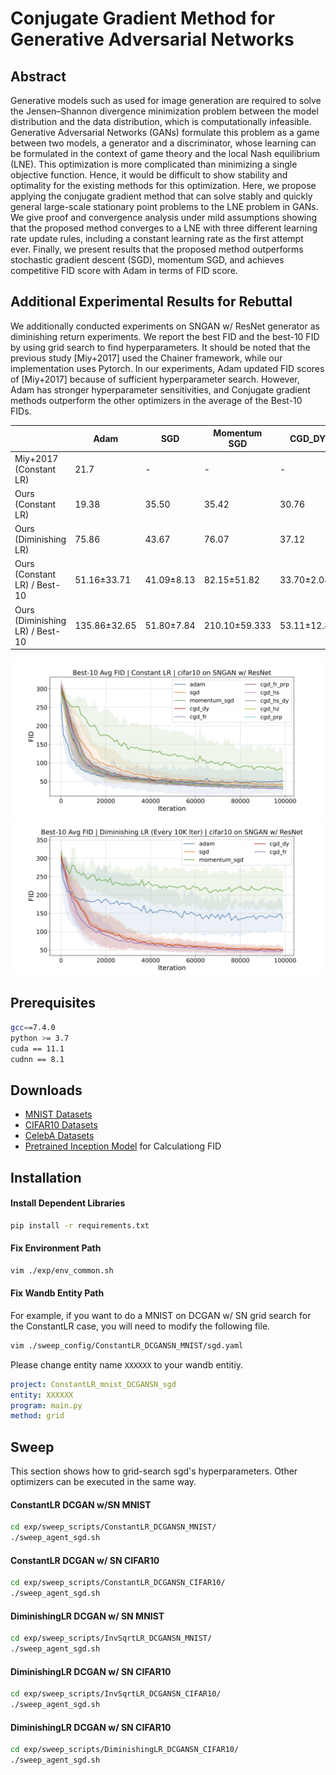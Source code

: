 # Conjugate Gradient Method for Generative Adversarial Networks

## Abstract
Generative models such as used for image generation are required to solve the Jensen–Shannon divergence minimization problem between the model distribution and the data distribution, which is computationally infeasible.
Generative Adversarial Networks (GANs)  formulate this problem as a game between two models, a generator and a discriminator, whose learning can be formulated in the context of game theory and the local Nash equilibrium (LNE).
This optimization is more complicated than minimizing a single objective function. Hence, it would be difficult to show stability and optimality for the existing methods for this optimization. 
Here, we propose applying the conjugate gradient method that can solve stably and quickly general large-scale stationary point problems to the LNE problem in GANs.
We give proof and convergence analysis under mild assumptions showing that the proposed method converges to a LNE with three different learning rate update rules, including a constant learning rate as the first attempt ever. 
Finally, we present results that the proposed method outperforms stochastic gradient descent (SGD), momentum SGD, and achieves competitive FID score with Adam in terms of FID score.

## Additional Experimental Results for Rebuttal

We additionally conducted experiments on SNGAN w/ ResNet generator as diminishing return experiments. We report the best FID and the best-10 FID by using grid search to find hyperparameters.
It should be noted that the previous study [Miy+2017] used the Chainer framework, while our implementation uses Pytorch.
In our experiments, Adam updated FID scores of [Miy+2017] because of sufficient hyperparameter search.
However, Adam has stronger hyperparameter sensitivities, and Conjugate gradient methods outperform the other optimizers in the average of the Best-10 FIDs.


|                               | Adam         | SGD        | Momentum SGD  | CGD_DY      | CGD_FR     | CGD_FR_PRP | CGD_HS     | CGD_HS_DY  | CGD_HZ     | CGD_PRP    |
|-------------------------------|--------------|------------|---------------|-------------|------------|------------|------------|------------|------------|------------|
| Miy+2017 (Constant LR)        | 21.7         | -          | -             | -           | -          | -          | -          | -          | -          | -          |
| Ours (Constant LR)            | 19.38        | 35.50      | 35.42         | 30.76       | 26.03      | 34.47      | 32.92      | 34.49      | 32.78      | 31.51      |
| Ours (Diminishing LR)         | 75.86        | 43.67      | 76.07         | 37.12       | 34.84      | (WIP)      | (WIP)      | (WIP)      | (WIP)      | (WIP)      |
| Ours (Constant LR) / Best-10    | 51.16±33.71  | 41.09±8.13 | 82.15±51.82   | 33.70±2.04  | 29.63±2.26 | 34.78±2.17 | 34.82±1.07 | 34.12±1.31 | 34.28±0.96 | 34.53±2.01 |
| Ours (Diminishing LR) / Best-10 | 135.86±32.65 | 51.80±7.84 | 210.10±59.333 | 53.11±12.89 | 47.56±8.82 | (WIP)      | (WIP)      | (WIP)      | (WIP)      | (WIP)      |


![](figs/best-10-avg_fid_sngan_resnet_constant.png)
![](figs/best-10-avg_fid_sngan_resnet_diminishing.png)

## Prerequisites

```sh
gcc==7.4.0
python >= 3.7
cuda == 11.1
cudnn == 8.1
```

## Downloads
- [MNIST Datasets](http://yann.lecun.com/exdb/mnist/)
- [CIFAR10 Datasets](https://www.cs.toronto.edu/~kriz/cifar.html)
- [CelebA Datasets](https://mmlab.ie.cuhk.edu.hk/projects/CelebA.html)
- [Pretrained Inception Model](https://github.com/mseitzer/pytorch-fid/releases) for Calculationg FID


## Installation

#### Install Dependent Libraries

```sh
pip install -r requirements.txt
```

#### Fix Environment Path

```sh
vim ./exp/env_common.sh
```

#### Fix Wandb Entity Path

For example, if you want to do a MNIST on DCGAN w/ SN grid search for the ConstantLR case, you will need to modify the following file.

```sh
vim ./sweep_config/ConstantLR_DCGANSN_MNIST/sgd.yaml
```

Please change entity name `XXXXXX` to your wandb entitiy.


```yaml
project: ConstantLR_mnist_DCGANSN_sgd
entity: XXXXXX
program: main.py
method: grid
```

## Sweep

This section shows how to grid-search sgd's hyperparameters. Other optimizers can be executed in the same way.

#### ConstantLR DCGAN w/SN MNIST

```sh
cd exp/sweep_scripts/ConstantLR_DCGANSN_MNIST/
./sweep_agent_sgd.sh
```

#### ConstantLR DCGAN w/ SN CIFAR10

```sh
cd exp/sweep_scripts/ConstantLR_DCGANSN_CIFAR10/
./sweep_agent_sgd.sh
```

#### DiminishingLR DCGAN w/ SN MNIST

```sh
cd exp/sweep_scripts/InvSqrtLR_DCGANSN_MNIST/
./sweep_agent_sgd.sh
```

#### DiminishingLR DCGAN w/ SN CIFAR10

```sh
cd exp/sweep_scripts/InvSqrtLR_DCGANSN_CIFAR10/
./sweep_agent_sgd.sh
```


#### DiminishingLR DCGAN w/ SN CIFAR10

```sh
cd exp/sweep_scripts/DiminishingLR_DCGANSN_CIFAR10/
./sweep_agent_sgd.sh
```
